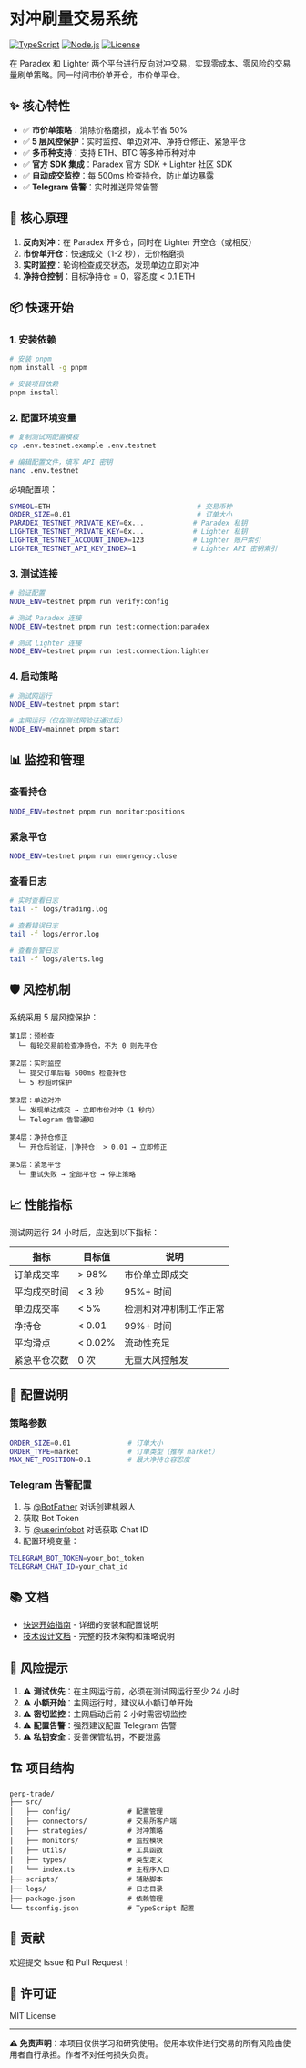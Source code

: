 # 对冲刷量交易系统

[![TypeScript](https://img.shields.io/badge/TypeScript-5.0+-blue.svg)](https://www.typescriptlang.org/)
[![Node.js](https://img.shields.io/badge/Node.js-18+-green.svg)](https://nodejs.org/)
[![License](https://img.shields.io/badge/License-MIT-yellow.svg)](./LICENSE)

在 Paradex 和 Lighter 两个平台进行反向对冲交易，实现零成本、零风险的交易量刷单策略。同一时间市价单开仓，市价单平仓。

## ✨ 核心特性

- ✅ **市价单策略**：消除价格磨损，成本节省 50%
- ✅ **5 层风控保护**：实时监控、单边对冲、净持仓修正、紧急平仓
- ✅ **多币种支持**：支持 ETH、BTC 等多种币种对冲
- ✅ **官方 SDK 集成**：Paradex 官方 SDK + Lighter 社区 SDK
- ✅ **自动成交监控**：每 500ms 检查持仓，防止单边暴露
- ✅ **Telegram 告警**：实时推送异常告警

## 🎯 核心原理

1. **反向对冲**：在 Paradex 开多仓，同时在 Lighter 开空仓（或相反）
2. **市价单开仓**：快速成交（1-2 秒），无价格磨损
3. **实时监控**：轮询检查成交状态，发现单边立即对冲
4. **净持仓控制**：目标净持仓 = 0，容忍度 < 0.1 ETH

## 📦 快速开始

### 1. 安装依赖

```bash
# 安装 pnpm
npm install -g pnpm

# 安装项目依赖
pnpm install
```

### 2. 配置环境变量

```bash
# 复制测试网配置模板
cp .env.testnet.example .env.testnet

# 编辑配置文件，填写 API 密钥
nano .env.testnet
```

必填配置项：

```bash
SYMBOL=ETH                                    # 交易币种
ORDER_SIZE=0.01                               # 订单大小
PARADEX_TESTNET_PRIVATE_KEY=0x...            # Paradex 私钥
LIGHTER_TESTNET_PRIVATE_KEY=0x...            # Lighter 私钥
LIGHTER_TESTNET_ACCOUNT_INDEX=123            # Lighter 账户索引
LIGHTER_TESTNET_API_KEY_INDEX=1              # Lighter API 密钥索引
```

### 3. 测试连接

```bash
# 验证配置
NODE_ENV=testnet pnpm run verify:config

# 测试 Paradex 连接
NODE_ENV=testnet pnpm run test:connection:paradex

# 测试 Lighter 连接
NODE_ENV=testnet pnpm run test:connection:lighter
```

### 4. 启动策略

```bash
# 测试网运行
NODE_ENV=testnet pnpm start

# 主网运行（仅在测试网验证通过后）
NODE_ENV=mainnet pnpm start
```

## 📊 监控和管理

### 查看持仓

```bash
NODE_ENV=testnet pnpm run monitor:positions
```

### 紧急平仓

```bash
NODE_ENV=testnet pnpm run emergency:close
```

### 查看日志

```bash
# 实时查看日志
tail -f logs/trading.log

# 查看错误日志
tail -f logs/error.log

# 查看告警日志
tail -f logs/alerts.log
```

## 🛡️ 风控机制

系统采用 5 层风控保护：

```
第1层：预检查
  └─ 每轮交易前检查净持仓，不为 0 则先平仓

第2层：实时监控
  └─ 提交订单后每 500ms 检查持仓
  └─ 5 秒超时保护

第3层：单边对冲
  └─ 发现单边成交 → 立即市价对冲（1 秒内）
  └─ Telegram 告警通知

第4层：净持仓修正
  └─ 开仓后验证，|净持仓| > 0.01 → 立即修正

第5层：紧急平仓
  └─ 重试失败 → 全部平仓 → 停止策略
```

## 📈 性能指标

测试网运行 24 小时后，应达到以下指标：

| 指标         | 目标值  | 说明                   |
| ------------ | ------- | ---------------------- |
| 订单成交率   | > 98%   | 市价单立即成交         |
| 平均成交时间 | < 3 秒  | 95%+ 时间              |
| 单边成交率   | < 5%    | 检测和对冲机制工作正常 |
| 净持仓       | < 0.01  | 99%+ 时间              |
| 平均滑点     | < 0.02% | 流动性充足             |
| 紧急平仓次数 | 0 次    | 无重大风控触发         |

## 🔧 配置说明

### 策略参数

```bash
ORDER_SIZE=0.01              # 订单大小
ORDER_TYPE=market            # 订单类型（推荐 market）
MAX_NET_POSITION=0.1         # 最大净持仓容忍度
```

### Telegram 告警配置

1. 与 [@BotFather](https://t.me/BotFather) 对话创建机器人
2. 获取 Bot Token
3. 与 [@userinfobot](https://t.me/userinfobot) 对话获取 Chat ID
4. 配置环境变量：

```bash
TELEGRAM_BOT_TOKEN=your_bot_token
TELEGRAM_CHAT_ID=your_chat_id
```

## 📚 文档

- [快速开始指南](./QUICK_START.md) - 详细的安装和配置说明
- [技术设计文档](./TECHNICAL_DESIGN.md) - 完整的技术架构和策略说明

## 🚨 风险提示

1. ⚠️ **测试优先**：在主网运行前，必须在测试网运行至少 24 小时
2. ⚠️ **小额开始**：主网运行时，建议从小额订单开始
3. ⚠️ **密切监控**：主网启动后前 2 小时需密切监控
4. ⚠️ **配置告警**：强烈建议配置 Telegram 告警
5. ⚠️ **私钥安全**：妥善保管私钥，不要泄露

## 🏗️ 项目结构

```
perp-trade/
├── src/
│   ├── config/              # 配置管理
│   ├── connectors/          # 交易所客户端
│   ├── strategies/          # 对冲策略
│   ├── monitors/            # 监控模块
│   ├── utils/               # 工具函数
│   ├── types/               # 类型定义
│   └── index.ts             # 主程序入口
├── scripts/                 # 辅助脚本
├── logs/                    # 日志目录
├── package.json             # 依赖管理
└── tsconfig.json            # TypeScript 配置
```

## 🤝 贡献

欢迎提交 Issue 和 Pull Request！

## 📄 许可证

MIT License

---

**⚠️ 免责声明**：本项目仅供学习和研究使用。使用本软件进行交易的所有风险由使用者自行承担。作者不对任何损失负责。
